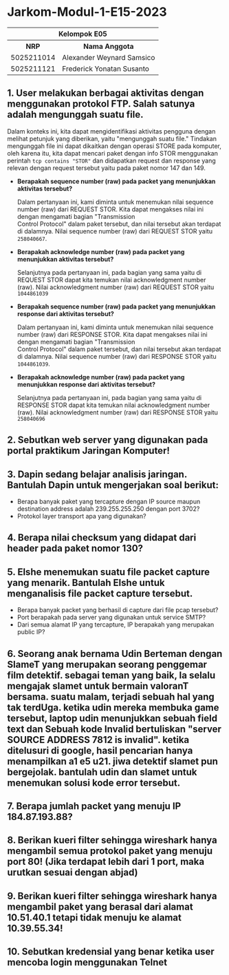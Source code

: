# Jarkom-Modul-1-E15-2023

<table>
    <tr>
        <th colspan=2> Kelompok E05 </th>
    </tr>
    <tr>
        <th>NRP</th>
        <th>Nama Anggota</th>
    </tr>
    <tr>
        <td>5025211014</td>
        <td>Alexander Weynard Samsico</td>
    </tr>
  <tr>
        <td>5025211121</td>
        <td>Frederick Yonatan Susanto</td>
    </tr>
</table>

## 1. User melakukan berbagai aktivitas dengan menggunakan protokol FTP. Salah satunya adalah mengunggah suatu file.
Dalam konteks ini, kita dapat mengidentifikasi aktivitas pengguna dengan melihat petunjuk yang diberikan, yaitu "mengunggah suatu file." Tindakan mengunggah file ini dapat dikaitkan dengan operasi         STORE pada komputer, oleh karena itu, kita dapat mencari paket dengan info STOR menggunakan perintah ```tcp contains "STOR"``` dan didapatkan request dan response yang relevan dengan request tersebut yaitu pada paket nomor 147 dan 149.
  
- **Berapakah sequence number (raw) pada packet yang menunjukkan aktivitas tersebut?**
  
  Dalam pertanyaan ini, kami diminta untuk menemukan nilai sequence number (raw) dari REQUEST STOR. Kita dapat mengakses nilai ini dengan mengamati bagian "Transmission       
  Control Protocol" dalam paket tersebut, dan nilai tersebut akan terdapat di dalamnya. Nilai sequence number (raw) dari REQUEST STOR yaitu ```258040667```.
 
- **Berapakah acknowledge number (raw) pada packet yang menunjukkan aktivitas tersebut?**
  
  Selanjutnya pada pertanyaan ini, pada bagian yang sama yaitu di REQUEST STOR dapat kita temukan nilai acknowledgment number (raw). Nilai acknowledgment number (raw) dari REQUEST STOR yaitu ```1044861039```
  
- **Berapakah sequence number (raw) pada packet yang menunjukkan response dari aktivitas tersebut?**

  Dalam pertanyaan ini, kami diminta untuk menemukan nilai sequence number (raw) dari RESPONSE STOR. Kita dapat mengakses nilai ini dengan mengamati bagian "Transmission       
  Control Protocol" dalam paket tersebut, dan nilai tersebut akan terdapat di dalamnya. Nilai sequence number (raw) dari RESPONSE STOR yaitu ```1044861039```.
  
- **Berapakah acknowledge number (raw) pada packet yang menunjukkan response dari aktivitas tersebut?**

  Selanjutnya pada pertanyaan ini, pada bagian yang sama yaitu di RESPONSE STOR dapat kita temukan nilai acknowledgment number (raw). Nilai acknowledgment number (raw) dari RESPONSE STOR yaitu 
  ```258040696```
 
## 2. Sebutkan web server yang digunakan pada portal praktikum Jaringan Komputer!

## 3. Dapin sedang belajar analisis jaringan. Bantulah Dapin untuk mengerjakan soal berikut:
- Berapa banyak paket yang tercapture dengan IP source maupun destination address adalah 239.255.255.250 dengan port 3702?
- Protokol layer transport apa yang digunakan?

## 4. Berapa nilai checksum yang didapat dari header pada paket nomor 130?

## 5. Elshe menemukan suatu file packet capture yang menarik. Bantulah Elshe untuk menganalisis file packet capture tersebut.
- Berapa banyak packet yang berhasil di capture dari file pcap tersebut?
- Port berapakah pada server yang digunakan untuk service SMTP?
- Dari semua alamat IP yang tercapture, IP berapakah yang merupakan public IP?

## 6. Seorang anak bernama Udin Berteman dengan SlameT yang merupakan seorang penggemar film detektif. sebagai teman yang baik, Ia selalu mengajak slamet untuk bermain valoranT bersama. suatu malam, terjadi sebuah hal yang tak terdUga. ketika udin mereka membuka game tersebut, laptop udin menunjukkan sebuah field text dan Sebuah kode Invalid bertuliskan "server SOURCE ADDRESS 7812 is invalid". ketika ditelusuri di google, hasil pencarian hanya menampilkan a1 e5 u21. jiwa detektif slamet pun bergejolak. bantulah udin dan slamet untuk menemukan solusi kode error tersebut.

## 7. Berapa jumlah packet yang menuju IP 184.87.193.88?

## 8. Berikan kueri filter sehingga wireshark hanya mengambil semua protokol paket yang menuju port 80! (Jika terdapat lebih dari 1 port, maka urutkan sesuai dengan abjad)

## 9. Berikan kueri filter sehingga wireshark hanya mengambil paket yang berasal dari alamat 10.51.40.1 tetapi tidak menuju ke alamat 10.39.55.34!

## 10. Sebutkan kredensial yang benar ketika user mencoba login menggunakan Telnet



